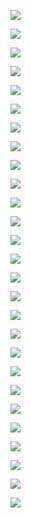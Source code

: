![](Imagenes/F0000TEK.BMP)

![](Imagenes/F0001TEK.BMP)

![](Imagenes/F0002TEK.BMP)

![](Imagenes/F0003TEK.BMP)

![](Imagenes/F0004TEK.BMP)

![](Imagenes/F0005TEK.BMP)

![](Imagenes/F0006TEK.BMP)

![](Imagenes/F0007TEK.BMP)

![](Imagenes/F0008TEK.BMP)

![](Imagenes/F0009TEK.BMP)

![](Imagenes/F00010TEK.BMP)

![](Imagenes/F00011TEK.BMP)

![](Imagenes/F00012TEK.BMP)

![](Imagenes/F00013TEK.BMP)

![](Imagenes/F00014TEK.BMP)

![](Imagenes/F00015TEK.BMP)

![](Imagenes/F00016TEK.BMP)

![](Imagenes/F00017TEK.BMP)

![](Imagenes/SCR01.PNG)

![](Imagenes/SCR02.PNG)

![](Imagenes/SCR03.PNG)

![](Imagenes/SCR04.PNG)

![](Imagenes/SCR05.PNG)

![](Imagenes/SCR06.PNG)

![](Imagenes/SCR07.PNG)

![](Imagenes/SCR08.PNG)

![](Imagenes/SCR09.PNG)

